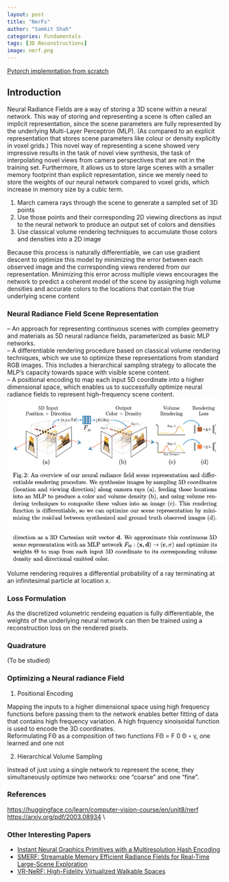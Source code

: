 ```yaml
---
layout: post
title: "NerFs"
author: "Samkit Shah"
categories: Fundamentals
tags: [3D Reconstructions]
image: nerf.png
---
```


[Pytorch implemntation from scratch](https://github.com/samkitshah1262/NeRF-scratch)


## Introduction
Neural Radiance Fields are a way of storing a 3D scene within a neural network. This way of storing and representing a scene is often called an implicit representation, since the scene parameters are fully represented by the underlying Multi-Layer Perceptron (MLP). (As compared to an explicit representation that stores scene parameters like colour or density explicitly in voxel grids.) This novel way of representing a scene showed very impressive results in the task of novel view synthesis, the task of interpolating novel views from camera perspectives that are not in the training set. Furthermore, it allows us to store large scenes with a smaller memory footprint than explicit representation, since we merely need to store the weights of our neural network compared to voxel grids, which increase in memory size by a cubic term.

1) March camera rays through the scene to
generate a sampled set of 3D points
2) Use those points and their corresponding 2D viewing directions as input to the neural network to produce an output
set of colors and densities
3) Use classical volume rendering techniques to accumulate those colors and densities into a 2D image

Because this process is
naturally differentiable, we can use gradient descent to optimize this model by
minimizing the error between each observed image and the corresponding views
rendered from our representation. Minimizing this error across multiple views
encourages the network to predict a coherent model of the scene by assigning
high volume densities and accurate colors to the locations that contain the true
underlying scene content

### Neural Radiance Field Scene Representation
– An approach for representing continuous scenes with complex geometry and
materials as 5D neural radiance fields, parameterized as basic MLP networks. \
– A differentiable rendering procedure based on classical volume rendering techniques, which we use to optimize these representations from standard RGB
images. This includes a hierarchical sampling strategy to allocate the MLP’s
capacity towards space with visible scene content. \
– A positional encoding to map each input 5D coordinate into a higher dimensional space, which enables us to successfully optimize neural radiance fields
to represent high-frequency scene content.
![alt text](/assets/img/nerf.png)

Volume rendering requires a differential probability of a ray terminating at an infinitesimal particle at location x.

### Loss Formulation 

As the discretized volumetric rendeing equation is fully differentiable, the weights of the underlying neural network can then be trained using a reconstruction loss on the rendered pixels.

### Quadrature

(To be studied)

### Optimizing a Neural radiance Field

1) Positional Encoding

Mapping the inputs to a higher
dimensional space using high frequency functions before passing them to the
network enables better fitting of data that contains high frequency variation.
A high frquency sinoisoidal function is used to encode the 3D coordinates.  \
Reformulating FΘ as a composition of two functions FΘ = F
0
Θ ◦ γ, one
learned and one not

2) Hierarchical Volume Sampling

Instead of just using a single network to represent the scene, they simultaneously optimize two networks: one “coarse” and one “fine”. 


### References
https://huggingface.co/learn/computer-vision-course/en/unit8/nerf \
https://arxiv.org/pdf/2003.08934 \ 


### Other Interesting Papers
- [Instant Neural Graphics Primitives with a Multiresolution Hash Encoding](https://nvlabs.github.io/instant-ngp/assets/mueller2022instant.pdf)
- [SMERF: Streamable Memory Efficient Radiance Fields for Real-Time Large-Scene Exploration](https://smerf-3d.github.io/)
- [VR-NeRF: High-Fidelity Virtualized Walkable Spaces](https://vr-nerf.github.io/)